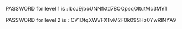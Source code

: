 PASSWORD for level 1 is : boJ9jbbUNNfktd78OOpsqOltutMc3MY1


PASSWORD for level 2 is : CV1DtqXWVFXTvM2F0k09SHz0YwRINYA9


